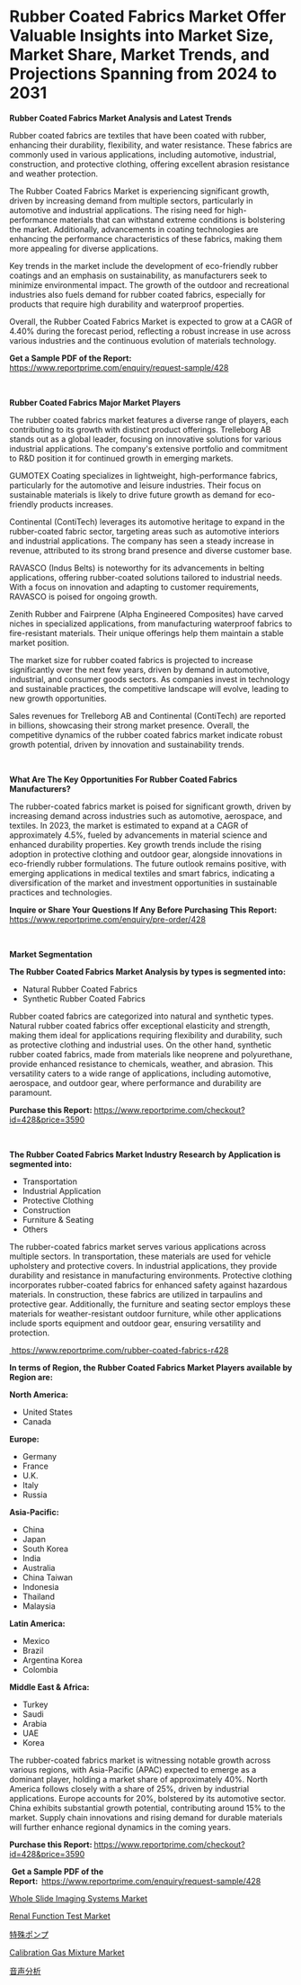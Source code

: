 <p><h1>Rubber Coated Fabrics Market Offer Valuable Insights into Market Size, Market Share, Market Trends, and Projections Spanning from 2024 to 2031</h1></p><p><strong>Rubber Coated Fabrics Market Analysis and Latest Trends</strong></p>
<p><p>Rubber coated fabrics are textiles that have been coated with rubber, enhancing their durability, flexibility, and water resistance. These fabrics are commonly used in various applications, including automotive, industrial, construction, and protective clothing, offering excellent abrasion resistance and weather protection. </p><p>The Rubber Coated Fabrics Market is experiencing significant growth, driven by increasing demand from multiple sectors, particularly in automotive and industrial applications. The rising need for high-performance materials that can withstand extreme conditions is bolstering the market. Additionally, advancements in coating technologies are enhancing the performance characteristics of these fabrics, making them more appealing for diverse applications.</p><p>Key trends in the market include the development of eco-friendly rubber coatings and an emphasis on sustainability, as manufacturers seek to minimize environmental impact. The growth of the outdoor and recreational industries also fuels demand for rubber coated fabrics, especially for products that require high durability and waterproof properties.</p><p>Overall, the Rubber Coated Fabrics Market is expected to grow at a CAGR of 4.40% during the forecast period, reflecting a robust increase in use across various industries and the continuous evolution of materials technology.</p></p>
<p><strong>Get a Sample PDF of the Report:&nbsp;</strong> <a href="https://www.reportprime.com/enquiry/request-sample/428">https://www.reportprime.com/enquiry/request-sample/428</a></p>
<p>&nbsp;</p>
<p><strong>Rubber Coated Fabrics Major Market Players</strong></p>
<p><p>The rubber coated fabrics market features a diverse range of players, each contributing to its growth with distinct product offerings. Trelleborg AB stands out as a global leader, focusing on innovative solutions for various industrial applications. The company's extensive portfolio and commitment to R&D position it for continued growth in emerging markets.</p><p>GUMOTEX Coating specializes in lightweight, high-performance fabrics, particularly for the automotive and leisure industries. Their focus on sustainable materials is likely to drive future growth as demand for eco-friendly products increases.</p><p>Continental (ContiTech) leverages its automotive heritage to expand in the rubber-coated fabric sector, targeting areas such as automotive interiors and industrial applications. The company has seen a steady increase in revenue, attributed to its strong brand presence and diverse customer base.</p><p>RAVASCO (Indus Belts) is noteworthy for its advancements in belting applications, offering rubber-coated solutions tailored to industrial needs. With a focus on innovation and adapting to customer requirements, RAVASCO is poised for ongoing growth.</p><p>Zenith Rubber and Fairprene (Alpha Engineered Composites) have carved niches in specialized applications, from manufacturing waterproof fabrics to fire-resistant materials. Their unique offerings help them maintain a stable market position.</p><p>The market size for rubber coated fabrics is projected to increase significantly over the next few years, driven by demand in automotive, industrial, and consumer goods sectors. As companies invest in technology and sustainable practices, the competitive landscape will evolve, leading to new growth opportunities.</p><p>Sales revenues for Trelleborg AB and Continental (ContiTech) are reported in billions, showcasing their strong market presence. Overall, the competitive dynamics of the rubber coated fabrics market indicate robust growth potential, driven by innovation and sustainability trends.</p></p>
<p>&nbsp;</p>
<p><strong>What Are The Key Opportunities For Rubber Coated Fabrics Manufacturers?</strong></p>
<p><p>The rubber-coated fabrics market is poised for significant growth, driven by increasing demand across industries such as automotive, aerospace, and textiles. In 2023, the market is estimated to expand at a CAGR of approximately 4.5%, fueled by advancements in material science and enhanced durability properties. Key growth trends include the rising adoption in protective clothing and outdoor gear, alongside innovations in eco-friendly rubber formulations. The future outlook remains positive, with emerging applications in medical textiles and smart fabrics, indicating a diversification of the market and investment opportunities in sustainable practices and technologies.</p></p>
<p><strong>Inquire or Share Your Questions If Any Before Purchasing This Report:</strong> <a href="https://www.reportprime.com/enquiry/pre-order/428">https://www.reportprime.com/enquiry/pre-order/428</a></p>
<p>&nbsp;</p>
<p><strong>Market Segmentation</strong></p>
<p><strong>The Rubber Coated Fabrics Market Analysis by types is segmented into:</strong></p>
<p><ul><li>Natural Rubber Coated Fabrics</li><li>Synthetic Rubber Coated Fabrics</li></ul></p>
<p><p>Rubber coated fabrics are categorized into natural and synthetic types. Natural rubber coated fabrics offer exceptional elasticity and strength, making them ideal for applications requiring flexibility and durability, such as protective clothing and industrial uses. On the other hand, synthetic rubber coated fabrics, made from materials like neoprene and polyurethane, provide enhanced resistance to chemicals, weather, and abrasion. This versatility caters to a wide range of applications, including automotive, aerospace, and outdoor gear, where performance and durability are paramount.</p></p>
<p><strong>Purchase this Report:&nbsp;</strong><a href="https://www.reportprime.com/checkout?id=428&price=3590">https://www.reportprime.com/checkout?id=428&price=3590</a></p>
<p>&nbsp;</p>
<p><strong>The Rubber Coated Fabrics Market Industry Research by Application is segmented into:</strong></p>
<p><ul><li>Transportation</li><li>Industrial Application</li><li>Protective Clothing</li><li>Construction</li><li>Furniture & Seating</li><li>Others</li></ul></p>
<p><p>The rubber-coated fabrics market serves various applications across multiple sectors. In transportation, these materials are used for vehicle upholstery and protective covers. In industrial applications, they provide durability and resistance in manufacturing environments. Protective clothing incorporates rubber-coated fabrics for enhanced safety against hazardous materials. In construction, these fabrics are utilized in tarpaulins and protective gear. Additionally, the furniture and seating sector employs these materials for weather-resistant outdoor furniture, while other applications include sports equipment and outdoor gear, ensuring versatility and protection.</p></p>
<p><a href="https://www.reportprime.com/rubber-coated-fabrics-r428">&nbsp;https://www.reportprime.com/rubber-coated-fabrics-r428</a></p>
<p><strong>In terms of Region, the Rubber Coated Fabrics Market Players available by Region are:</strong></p>
<p>
    <p> <strong> North America: </strong>
        <ul>
            <li>United States</li>
            <li>Canada</li>
        </ul>
        </p> 
    <p> <strong> Europe: </strong>
        <ul>
            <li>Germany</li>
            <li>France</li>
            <li>U.K.</li>
            <li>Italy</li>
            <li>Russia</li>
        </ul>
        </p> 
    <p> <strong> Asia-Pacific: </strong>
        <ul>
            <li>China</li>
            <li>Japan</li>
            <li>South Korea</li>
            <li>India</li>
            <li>Australia</li>
            <li>China Taiwan</li>
            <li>Indonesia</li>
            <li>Thailand</li>
            <li>Malaysia</li>
        </ul>
        </p> 
    <p> <strong> Latin America: </strong>
        <ul>
            <li>Mexico</li>
            <li>Brazil</li>
            <li>Argentina Korea</li>
            <li>Colombia</li>
        </ul>
        </p> 
    <p> <strong> Middle East & Africa: </strong>
        <ul>
            <li>Turkey</li>
            <li>Saudi</li>
            <li>Arabia</li>
            <li>UAE</li>
            <li>Korea</li>
        </ul>
    </p>
    </p>
<p><p>The rubber-coated fabrics market is witnessing notable growth across various regions, with Asia-Pacific (APAC) expected to emerge as a dominant player, holding a market share of approximately 40%. North America follows closely with a share of 25%, driven by industrial applications. Europe accounts for 20%, bolstered by its automotive sector. China exhibits substantial growth potential, contributing around 15% to the market. Supply chain innovations and rising demand for durable materials will further enhance regional dynamics in the coming years.</p></p>
<p><strong>Purchase this Report: </strong><a href="https://www.reportprime.com/checkout?id=428&price=3590">https://www.reportprime.com/checkout?id=428&price=3590</a></p>
<p>&nbsp;<strong>Get a Sample PDF of the Report:&nbsp;&nbsp;</strong><a href="https://www.reportprime.com/enquiry/request-sample/428">https://www.reportprime.com/enquiry/request-sample/428</a></p>
<p><strong></strong></p>
<p><p><a href="https://medium.com/@maria.hardacre7345/whole-slide-imaging-systems-market-size-growth-trends-statistics-forecasts-2024-2031-7636d5d9e58c">Whole Slide Imaging Systems Market</a></p><p><a href="https://medium.com/@maria.hardacre7345/global-renal-function-test-market-landscape-future-trends-and-market-strategic-forecast-45e6555c63b7">Renal Function Test Market</a></p><p><a href="https://medium.com/@rudysimonis2023/%E7%89%B9%E6%AE%8A%E3%83%9D%E3%83%B3%E3%83%97%E5%B8%82%E5%A0%B4%E8%AA%BF%E6%9F%BB%E3%83%AC%E3%83%9D%E3%83%BC%E3%83%88-2024%E5%B9%B4%E3%81%8B%E3%82%892031%E5%B9%B4%E3%81%BE%E3%81%A7%E3%81%AE%E7%9D%80%E5%AE%9F%E3%81%AA%E5%B9%B4%E9%96%93%E6%88%90%E9%95%B7%E7%8E%878-5-%E3%82%92%E4%BC%B4%E3%81%86%E5%B8%82%E5%A0%B4%E4%BA%88%E6%B8%AC%E3%81%A8%E6%88%90%E9%95%B7%E5%B1%95%E6%9C%9B-20558e7d82e9">特殊ポンプ</a></p><p><a href="https://github.com/mahnoor2003/Market-Research-Report-List-6/blob/main/calibration-gas-mixture-market.md">Calibration Gas Mixture Market</a></p><p><a href="https://medium.com/@rudysimonis2023/%E3%82%B0%E3%83%AD%E3%83%BC%E3%83%90%E3%83%AB%E3%83%9C%E3%82%A4%E3%82%B9%E3%82%A2%E3%83%8A%E3%83%AA%E3%83%86%E3%82%A3%E3%82%AF%E3%82%B9%E7%94%A3%E6%A5%AD%E5%88%86%E6%9E%90-%E3%82%B7%E3%82%A7%E3%82%A2-%E6%88%90%E9%95%B7-%E3%83%88%E3%83%AC%E3%83%B3%E3%83%89-2024%E5%B9%B4%E3%81%8B%E3%82%892031%E5%B9%B4%E3%81%AE%E4%BA%88%E6%B8%AC-62f34f9fe190">音声分析</a></p></p>